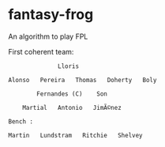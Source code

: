 # fantasy-frog
An algorithm to play FPL

First coherent team: 

                  Lloris
              
    Alonso   Pereira   Thomas   Doherty   Boly

            Fernandes (C)    Son

        Martial   Antonio   JimÃ©nez
    
    Bench : 

    Martin   Lundstram   Ritchie   Shelvey   
